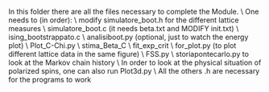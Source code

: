 In this folder there are all the files necessary to complete the Module.
\\
One needs to (in order):
\\
modify simulatore_boot.h for the different lattice measures
\\
simulatore_boot.c (it needs beta.txt and MODIFY init.txt)
\\
ising_bootstrappato.c
\\
analisiboot.py (optional, just to watch the energy plot)
\\
Plot_C-Chi.py
\\
stima_Beta_C
\\
fit_exp_crit
\\
for_plot.py (to plot different lattice data in the same figure)
\\
FSS.py
\\
storiapontecarlo.py to look at the Markov chain history
\\
In order to look at the physical situation of polarized spins, one can also run Plot3d.py
\\
All the others .h are necessary for the programs to work
